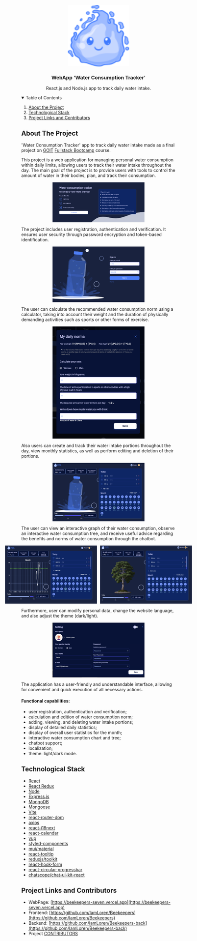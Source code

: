 <!-- PROJECT LOGO -->
<div align="center">
  <a href="https://beekeepers-seven.vercel.app">
    <img src="/assets/ReadmePhotos/Logo.svg" alt="Logo" width="200" height="200">
  </a>

  <h3 align="center">WebApp 'Water Consumption Tracker'</h3>

  <p align="center">
    React.js and Node.js app to track daily water intake.
</p>
</div>

<!-- TABLE OF CONTENTS -->
<details open="open">
  <summary>Table of Contents</summary>
  <ol>
    <li>
      <a href="#about-the-project">About the Project</a>
   </li>
    <li>
       <a href="#technological-stack">Technological Stack </a>
       </li>
   <li><a href="#project-links-and-contributors">Project Links and Contributors</a></li>
   </ol>
</details>

<!-- ABOUT THE PROJECT -->

## About The Project

'Water Сonsumption Tracker' app to track daily water intake made as a final
project on [GOIT](https://goit.global)
[Fullstack Bootcamp](https://goit.global/ua/courses/bootcamp/) course.

This project is a web application for managing personal water consumption within
daily limits, allowing users to track their water intake throughout the day. The
main goal of the project is to provide users with tools to control the amount of
water in their bodies, plan, and track their consumption.

<div style="display: flex; justify-content: center;">
<img src="/assets/ReadmePhotos/WaterTrackerReadme1.webp" width="300" alt="Screenshot of project"/>
</div>

The project includes user registration, authentication and verification. It
ensures user security through password encryption and token-based
identification.

<div style="display: flex; justify-content: center;">
<img src="/assets/ReadmePhotos/WaterTrackerReadme2.webp" width="300" alt="Screenshot of project"/>
</div>

The user can calculate the recommended water consumption norm using a
calculator, taking into account their weight and the duration of physically
demanding activities such as sports or other forms of exercise.

<div style="display: flex; justify-content: center;">
<img src="/assets/ReadmePhotos/WaterTrackerReadme3.webp" width="300" alt="Screenshot of project"/>
</div>

Also users can create and track their water intake portions throughout the day,
view monthly statistics, as well as perform editing and deletion of their
portions.

<div style="display: flex; justify-content: center;">
<img src="/assets/ReadmePhotos/WaterTrackerReadme4.webp" width="300" alt="Screenshot of project"/>
</div>

The user can view an interactive graph of their water consumption, observe an
interactive water consumption tree, and receive useful advice regarding the
benefits and norms of water consumption through the chatbot.

<div style="display: flex; justify-content: center; gap: 10px;">
  <img src="/assets/ReadmePhotos/WaterTrackerReadme5.webp" width="300" alt="Screenshot of project"/>
  <img src="/assets/ReadmePhotos/WaterTrackerReadme6.webp" width="300" alt="Screenshot of project"/>
</div>

Furthermore, user can modify personal data, change the website language, and
also adjust the theme (dark/light).

<div style="display: flex; justify-content: center;">
<img src="/assets/ReadmePhotos/WaterTrackerReadme7.webp" width="300" alt="Screenshot of project"/>
</div>

The application has a user-friendly and understandable interface, allowing for
convenient and quick execution of all necessary actions.

#### Functional capabilities:

- user registration, authentication and verification;
- calculation and edition of water consumption norm;
- adding, viewing, and deleting water intake portions;
- display of detailed daily statistics;
- display of overall user statistics for the month;
- interactive water consumption chart and tree;
- chatbot support;
- localization;
- theme: light/dark mode.

## Technological Stack

- [React](https://react.dev)
- [React Redux](https://react-redux.js.org)
- [Node](https://nodejs.org)
- [Express.js](https://expressjs.com)
- [MongoDB](https://www.mongodb.com)
- [Mongoose](https://mongoosejs.com/)
- [Vite](https://vitejs.dev)
- [react-router-dom](https://reactrouter.com)
- [axios](https://axios-http.com/)
- [react-i18next](https://react.i18next.com)
- [react-calendar](https://www.npmjs.com/package/react-calendar)
- [yup](https://www.npmjs.com/package/yup)
- [styled-components](https://styled-components.com)
- [mui/material](https://mui.com)
- [react-tooltip](https://react-tooltip.com)
- [reduxjs/toolkit](https://redux-toolkit.js.org)
- [react-hook-form](https://react-hook-form.com)
- [react-circular-progressbar](https://www.npmjs.com/package/react-circular-progressbar)
- [chatscope/chat-ui-kit-react](https://www.npmjs.com/package/@chatscope/chat-ui-kit-react)

<!--LINKS-->

## Project Links and Contributors

- WebPage:
  [https://beekeepers-seven.vercel.app](https://beekeepers-seven.vercel.app)
- Frontend:
  [https://github.com/IamLoren/Beekeepers](https://github.com/IamLoren/Beekeepers)
- Backend:
  [https://github.com/IamLoren/Beekeepers-back](https://github.com/IamLoren/Beekeepers-back)
- Project
  [CONTRIBUTORS](https://github.com/IamLoren/Beekeepers/graphs/contributors)
